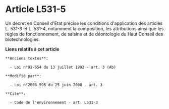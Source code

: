 # Article L531-5

Un décret en Conseil d'Etat précise les conditions d'application des articles L. 531-3 et L. 531-4, notamment la composition,
les attributions ainsi que les règles de fonctionnement, de saisine et de déontologie du Haut Conseil des biotechnologies.

**Liens relatifs à cet article**

	**Anciens textes**:

	  - Loi n°92-654 du 13 juillet 1992 - art. 3 (Ab)

	**Modifié par**:

	  - Loi n°2008-595 du 25 juin 2008 - art. 3

	**Cite**:

	  - Code de l'environnement - art. L531-3
